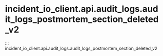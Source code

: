 # incident_io_client.api.audit_logs.audit_logs_postmortem_section_deleted_v2

::: incident_io_client.api.audit_logs.audit_logs_postmortem_section_deleted_v2
